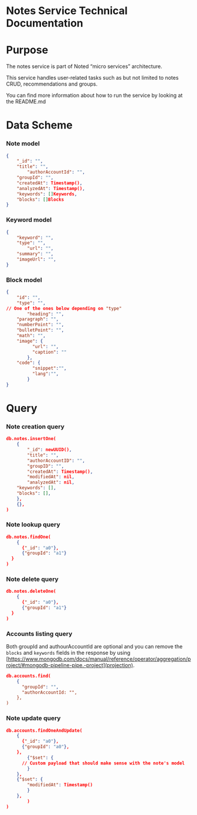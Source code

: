 # Notes Service Technical Documentation

# Purpose

The notes service is part of Noted “micro services” architecture.

This service handles user-related tasks such as but not limited to notes CRUD, recommendations and groups.

You can find more information about how to run the service by looking at the README.md 

# Data Scheme

### Note model

```json
{
	"_id": "",
	"title": "",
        "authorAccountId": "",
	"groupId": "",
	"createdAt": Timestamp(),
	"analyzedAt": Timestamp(),
	"keywords": []Keywords,
	"blocks": []Blocks
}
```

### Keyword model

```json
{
	"keyword": "",
	"type": "",
        "url": "",
	"summary": "",
	"imageUrl": "",
}
```

### Block model

```json
{
	"id": "",
	"type": "",
// One of the ones below depending on "type"
        "heading": "",
	"paragraph": "",
	"numberPoint": "",
	"bulletPoint": "",
	"math": "",
	"image": {
          "url": "",
          "caption": ""
        },
	"code": {
          "snippet":"",
          "lang":"",
        }
}
```

# Query

### Note creation query

```json
db.notes.insertOne(
	{
		"_id": newUUID(),
		"title": "",
		"authorAccountID": "",
		"groupID": "",
		"createdAt": Timestamp(),
		"modifiedAt": nil,
		"analyzedAt": nil,
    "keywords": [],
    "blocks": [],
	},
	{},
)
```

### Note lookup query

```json
db.notes.findOne(
    {
      {"_id": "a0"},
      {"groupId": "a1"}
  }
)
```

### Note delete query

```json
db.notes.deleteOne(
    {
      {"_id": "a0"},
      {"groupId": "a1"}
  }
)
```

### Accounts listing query

Both groupId and authourAccountId are optional and you can remove the `blocks` and `keywords` fields in the response by using [https://www.mongodb.com/docs/manual/reference/operator/aggregation/project/#mongodb-pipeline-pipe.-project](projection).

```json
db.accounts.find(
    {
      "groupId": "",
      "authorAccountId: "",
    },
)
```

### Note update query

```json
db.accounts.findOneAndUpdate(
    {
      {"_id": "a0"},
      {"groupId": "a0"},
    },
		{"$set": {
      // Custom payload that should make sense with the note's model
   		}
    },
    {"$set": {
        "modifiedAt": Timestamp()
      	}
    },
		)
)
```

